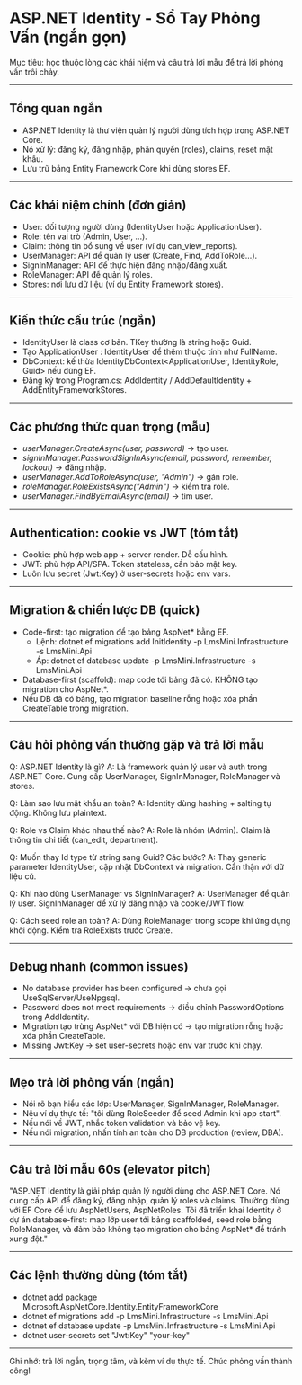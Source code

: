 ﻿# ASP.NET Identity - Sổ Tay Phỏng Vấn (ngắn gọn)

Mục tiêu: học thuộc lòng các khái niệm và câu trả lời mẫu để trả lời phỏng vấn trôi chảy.

---

## Tổng quan ngắn

- ASP.NET Identity là thư viện quản lý người dùng tích hợp trong ASP.NET Core.
- Nó xử lý: đăng ký, đăng nhập, phân quyền (roles), claims, reset mật khẩu.
- Lưu trữ bằng Entity Framework Core khi dùng stores EF.

---

## Các khái niệm chính (đơn giản)

- User: đối tượng người dùng (IdentityUser hoặc ApplicationUser).
- Role: tên vai trò (Admin, User, ...).
- Claim: thông tin bổ sung về user (ví dụ can_view_reports).
- UserManager<T>: API để quản lý user (Create, Find, AddToRole...).
- SignInManager<T>: API để thực hiện đăng nhập/đăng xuất.
- RoleManager<TRole>: API để quản lý roles.
- Stores: nơi lưu dữ liệu (ví dụ Entity Framework stores).

---

## Kiến thức cấu trúc (ngắn)

- IdentityUser<TKey> là class cơ bản. TKey thường là string hoặc Guid.
- Tạo ApplicationUser : IdentityUser<Guid> để thêm thuộc tính như FullName.
- DbContext: kế thừa IdentityDbContext<ApplicationUser, IdentityRole<Guid>, Guid> nếu dùng EF.
- Đăng ký trong Program.cs: AddIdentity / AddDefaultIdentity + AddEntityFrameworkStores.

---

## Các phương thức quan trọng (mẫu)

- _userManager.CreateAsync(user, password)_ → tạo user.
- _signInManager.PasswordSignInAsync(email, password, remember, lockout)_ → đăng nhập.
- _userManager.AddToRoleAsync(user, "Admin")_ → gán role.
- _roleManager.RoleExistsAsync("Admin")_ → kiểm tra role.
- _userManager.FindByEmailAsync(email)_ → tìm user.

---

## Authentication: cookie vs JWT (tóm tắt)

- Cookie: phù hợp web app + server render. Dễ cấu hình.
- JWT: phù hợp API/SPA. Token stateless, cần bảo mật key.
- Luôn lưu secret (Jwt:Key) ở user-secrets hoặc env vars.

---

## Migration & chiến lược DB (quick)

- Code-first: tạo migration để tạo bảng AspNet* bằng EF.
  - Lệnh: dotnet ef migrations add InitIdentity -p LmsMini.Infrastructure -s LmsMini.Api
  - Áp: dotnet ef database update -p LmsMini.Infrastructure -s LmsMini.Api
- Database-first (scaffold): map code tới bảng đã có. KHÔNG tạo migration cho AspNet*.
- Nếu DB đã có bảng, tạo migration baseline rỗng hoặc xóa phần CreateTable trong migration.

---

## Câu hỏi phỏng vấn thường gặp và trả lời mẫu

Q: ASP.NET Identity là gì?
A: Là framework quản lý user và auth trong ASP.NET Core. Cung cấp UserManager, SignInManager, RoleManager và stores.

Q: Làm sao lưu mật khẩu an toàn?
A: Identity dùng hashing + salting tự động. Không lưu plaintext.

Q: Role vs Claim khác nhau thế nào?
A: Role là nhóm (Admin). Claim là thông tin chi tiết (can_edit, department).

Q: Muốn thay Id type từ string sang Guid? Các bước?
A: Thay generic parameter IdentityUser<Guid>, cập nhật DbContext và migration. Cẩn thận với dữ liệu cũ.

Q: Khi nào dùng UserManager vs SignInManager?
A: UserManager để quản lý user. SignInManager để xử lý đăng nhập và cookie/JWT flow.

Q: Cách seed role an toàn?
A: Dùng RoleManager trong scope khi ứng dụng khởi động. Kiểm tra RoleExists trước Create.

---

## Debug nhanh (common issues)

- No database provider has been configured → chưa gọi UseSqlServer/UseNpgsql.
- Password does not meet requirements → điều chỉnh PasswordOptions trong AddIdentity.
- Migration tạo trùng AspNet* với DB hiện có → tạo migration rỗng hoặc xóa phần CreateTable.
- Missing Jwt:Key → set user-secrets hoặc env var trước khi chạy.

---

## Mẹo trả lời phỏng vấn (ngắn)

- Nói rõ bạn hiểu các lớp: UserManager, SignInManager, RoleManager.
- Nêu ví dụ thực tế: "tôi dùng RoleSeeder để seed Admin khi app start".
- Nếu nói về JWT, nhắc token validation và bảo vệ key.
- Nếu nói migration, nhấn tính an toàn cho DB production (review, DBA).

---

## Câu trả lời mẫu 60s (elevator pitch)

"ASP.NET Identity là giải pháp quản lý người dùng cho ASP.NET Core. Nó cung cấp API để đăng ký, đăng nhập, quản lý roles và claims. Thường dùng với EF Core để lưu AspNetUsers, AspNetRoles. Tôi đã triển khai Identity ở dự án database-first: map lớp user tới bảng scaffolded, seed role bằng RoleManager, và đảm bảo không tạo migration cho bảng AspNet* để tránh xung đột." 

---

## Các lệnh thường dùng (tóm tắt)

- dotnet add package Microsoft.AspNetCore.Identity.EntityFrameworkCore
- dotnet ef migrations add <Name> -p LmsMini.Infrastructure -s LmsMini.Api
- dotnet ef database update -p LmsMini.Infrastructure -s LmsMini.Api
- dotnet user-secrets set "Jwt:Key" "your-key"

---

Ghi nhớ: trả lời ngắn, trọng tâm, và kèm ví dụ thực tế. Chúc phỏng vấn thành công!
